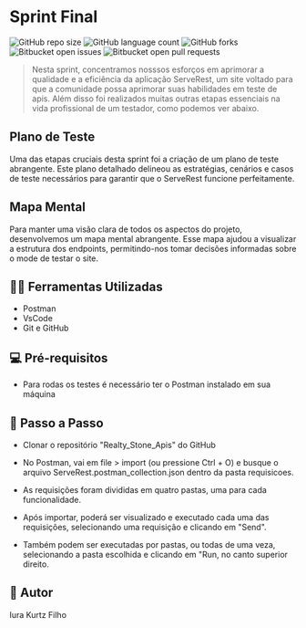 # Sprint Final

![GitHub repo size](https://img.shields.io/github/repo-size/iuricode/README-template?style=for-the-badge)
![GitHub language count](https://img.shields.io/github/languages/count/iuricode/README-template?style=for-the-badge)
![GitHub forks](https://img.shields.io/github/forks/iuricode/README-template?style=for-the-badge)
![Bitbucket open issues](https://img.shields.io/bitbucket/issues/iuricode/README-template?style=for-the-badge)
![Bitbucket open pull requests](https://img.shields.io/bitbucket/pr-raw/iuricode/README-template?style=for-the-badge)


> Nesta sprint, concentramos nosssos esforços em aprimorar a qualidade e a eficiência da aplicação ServeRest, um site voltado para que a comunidade possa aprimorar suas habilidades em teste de apis. Além disso foi realizados muitas outras etapas essenciais na vida profissional de um testador, como podemos ver abaixo.

## Plano de Teste

Uma das etapas cruciais desta sprint foi a criação de um plano de teste abrangente. Este plano detalhado delineou as estratégias, cenários e casos de teste necessários para garantir que o ServeRest funcione perfeitamente.

## Mapa Mental

Para manter uma visão clara de todos os aspectos do projeto, desenvolvemos um mapa mental abrangente. Esse mapa ajudou a visualizar a estrutura dos endpoints, permitindo-nos tomar decisões informadas sobre o mode de testar o site.

## 👨‍💻 Ferramentas Utilizadas

* Postman
* VsCode
* Git e GitHub


## 💻 Pré-requisitos

* Para rodas os testes é necessário ter o Postman instalado em sua máquina

## 🚀 Passo a Passo

* Clonar o repositório "Realty_Stone_Apis" do GitHub

* No Postman, vai em file > import (ou pressione Ctrl + O) e busque o arquivo ServeRest.postman_collection.json dentro da pasta requisicoes.

* As requisições foram divididas em quatro pastas, uma para cada funcionalidade.

* Após importar, poderá ser visualizado e executado cada uma das requisições, selecionando uma requisição e clicando em "Send".

* Também podem ser executadas por pastas, ou todas de uma veza, selecionando a pasta escolhida e clicando em "Run, no canto superior direito.


## 🤝 Autor

Iura Kurtz Filho


